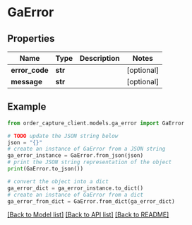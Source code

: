 # GaError


## Properties

Name | Type | Description | Notes
------------ | ------------- | ------------- | -------------
**error_code** | **str** |  | [optional] 
**message** | **str** |  | [optional] 

## Example

```python
from order_capture_client.models.ga_error import GaError

# TODO update the JSON string below
json = "{}"
# create an instance of GaError from a JSON string
ga_error_instance = GaError.from_json(json)
# print the JSON string representation of the object
print(GaError.to_json())

# convert the object into a dict
ga_error_dict = ga_error_instance.to_dict()
# create an instance of GaError from a dict
ga_error_from_dict = GaError.from_dict(ga_error_dict)
```
[[Back to Model list]](../README.md#documentation-for-models) [[Back to API list]](../README.md#documentation-for-api-endpoints) [[Back to README]](../README.md)


